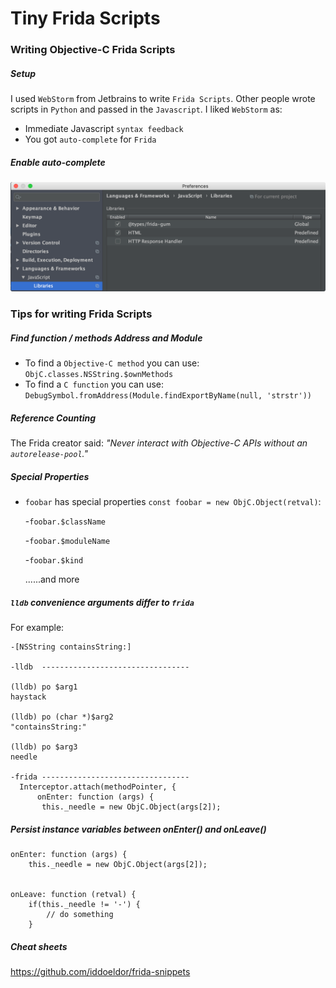 # Tiny Frida Scripts


 
### Writing Objective-C Frida Scripts
##### Setup
 I used `WebStorm` from Jetbrains to write `Frida Scripts`.  Other people wrote scripts in `Python` and passed in the `Javascript`.  I liked `WebStorm` as:
 
  - Immediate Javascript `syntax feedback`
  - You got `auto-complete` for `Frida`
 
##### Enable auto-complete
![](.README_images/webstorm_setup_frida_autocomplete.png)

### Tips for writing Frida Scripts
##### Find function / methods Address and Module

 - To find a `Objective-C method` you can use: `ObjC.classes.NSString.$ownMethods`
 - To find a `C function` you can use: `DebugSymbol.fromAddress(Module.findExportByName(null, 'strstr'))`

##### Reference Counting
The Frida creator said: _"Never interact with Objective-C APIs without an `autorelease-pool`."_
 
##### Special Properties
 -  `foobar` has special properties `const foobar = new ObjC.Object(retval)`:
 
    -`foobar.$className`
 
    -`foobar.$moduleName`
 
    -`foobar.$kind`
    
    ......and more

##### `lldb` convenience arguments differ to `frida`
For example:
 
 ```
-[NSString containsString:]

 -lldb  ---------------------------------

(lldb) po $arg1
haystack

(lldb) po (char *)$arg2
"containsString:"

(lldb) po $arg3
needle

-frida ---------------------------------
   Interceptor.attach(methodPointer, {
       onEnter: function (args) {
        this._needle = new ObjC.Object(args[2]);
 ```

##### Persist instance variables between onEnter() and onLeave()
```
onEnter: function (args) {
    this._needle = new ObjC.Object(args[2]);


onLeave: function (retval) {
    if(this._needle != '-') {
        // do something
    }
```
           

##### Cheat sheets
https://github.com/iddoeldor/frida-snippets
